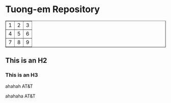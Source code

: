 # Tuong-em Repository #

<table border="1">
    <tr>
        <td>1</td>
		<td>2</td>
		<td>3</td>
    </tr>
	<tr>
        <td>4</td>
		<td>5</td>
		<td>6</td>
    </tr>
	<tr>
        <td>7</td>
		<td>8</td>
		<td>9</td>
    </tr>
</table>

## This is an H2 ##

### This is an H3 ######



ahahah AT&T


ahahaha AT&amp;T